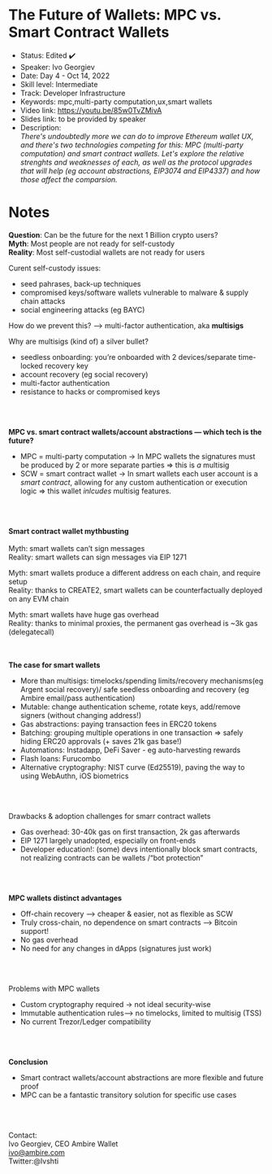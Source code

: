 # The Future of Wallets: MPC vs. Smart Contract Wallets

* Status: Edited ✔️
* Speaker: Ivo Georgiev
* Date: Day 4 - Oct 14, 2022
* Skill level: Intermediate
* Track: Developer Infrastructure
* Keywords: mpc,multi-party computation,ux,smart wallets
* Video link: https://youtu.be/85w0TvZMivA
* Slides link: to be provided by speaker
* Description:   
_There's undoubtedly more we can do to improve Ethereum wallet UX, and there's two technologies competing for this: MPC (multi-party computation) and smart contract wallets.
Let's explore the relative strenghts and weaknesses of each, as well as the protocol upgrades that will help (eg account abstractions, EIP3074 and EIP4337) and how those affect the comparsion._
   

# Notes

**Question**: Can be the future for the next 1 Billion crypto users?<br> 
**Myth**: Most people are not ready for self-custody<br>
**Reality**: Most self-custodial wallets are not ready for users<br>
   

Curent self-custody issues:   
* seed pahrases, back-up techniques
* compromised keys/software wallets vulnerable to malware & supply chain attacks
* social engineering attacks (eg BAYC)   
   

How do we prevent this? —> multi-factor authentication, aka **multisigs**<br>
   

Why are multisigs (kind of) a silver bullet?<br>
* seedless onboarding: you’re onboarded with 2 devices/separate time-locked recovery key
* account recovery (eg social recovery)
* multi-factor authentication
* resistance to hacks or compromised keys<br>
<br>
<br>

**MPC vs. smart contract wallets/account abstractions — which tech is the future?**
* MPC = multi-party computation -> In MPC wallets the signatures must be produced by 2 or more separate parties => this is _a_ multisig<br>
* SCW = smart contract wallet -> In smart wallets each user account is a *smart contract*, allowing for any custom authentication or execution logic => this wallet _inlcudes_ multisig features. <br>
<br>
<br>

**Smart contract wallet mythbusting**<br>
<br>
Myth: smart wallets can’t sign messages<br>
Reality: smart wallets can sign messages via EIP 1271<br>

Myth: smart wallets produce a different address on each chain, and require setup<br>
Reality: thanks to CREATE2, smart wallets can be counterfactually deployed on any EVM chain<br>

Myth: smart wallets have huge gas overhead<br>
Reality: thanks to minimal proxies, the permanent gas overhead is ~3k gas (delegatecall)<br>
<br>
<br>

**The case for smart wallets**<br>
* More than multisigs: timelocks/spending limits/recovery mechanisms(eg Argent social recovery)/ safe seedless onboarding and recovery (eg Ambire email/pass authentication)
* Mutable: change authentication scheme, rotate keys, add/remove signers (without changing address!)
* Gas abstractions: paying transaction fees in ERC20 tokens
* Batching: grouping multiple operations in one transaction => safely hiding ERC20 approvals (+ saves 21k gas base!)
* Automations: Instadapp, DeFi Saver - eg auto-harvesting rewards
* Flash loans: Furucombo
* Alternative cryptography: NIST curve (Ed25519), paving the way to using WebAuthn, iOS biometrics<br>
<br>
<br>

Drawbacks & adoption challenges for smarr contract wallets<br>
* Gas overhead: 30-40k gas on first transaction, 2k gas afterwards
* EIP 1271 largely unadopted, especially on front-ends
* Developer education!: (some) devs intentionally block smart contracts, not realizing contracts can be wallets /“bot protection”<br>
<br>
<br>

**MPC wallets distinct advantages**<br>
* Off-chain recovery —>  cheaper & easier, not as flexible as SCW
* Truly cross-chain, no dependence on smart contracts —> Bitcoin support!
* No gas overhead
* No need for any changes in dApps (signatures just work)<br>
<br>
<br>

Problems with MPC wallets<br>
* Custom cryptography required -> not ideal security-wise
* Immutable authentication rules—> no timelocks, limited to multisig (TSS)
* No current Trezor/Ledger compatibility<br>
<br>
<br>

**Conclusion**
* Smart contract wallets/account abstractions are more flexible and future proof
* MPC can be a fantastic transitory solution for specific use cases<br>
<br>
<br>

Contact:<br>
Ivo Georgiev, CEO Ambire Wallet<br>
ivo@ambire.com<br>
Twitter:@Ivshti



